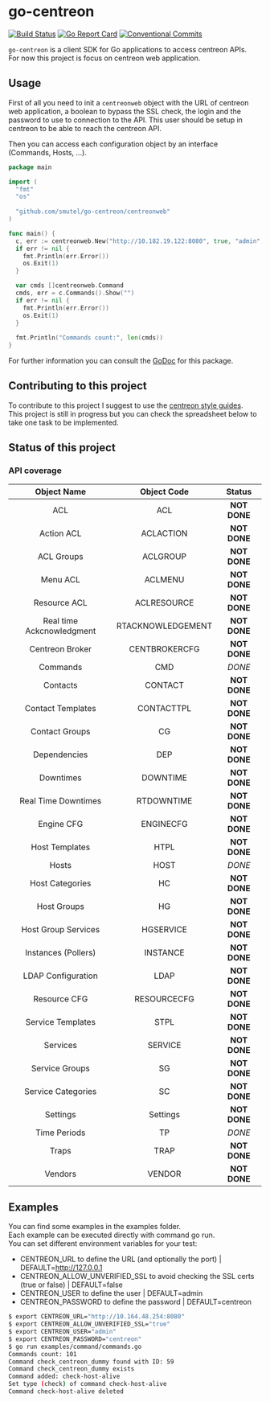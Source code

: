 # go-centreon

[![Build Status](https://travis-ci.org/smutel/go-centreon.svg?branch=master)](https://travis-ci.org/smutel/go-centreon)
[![Go Report Card](https://goreportcard.com/badge/github.com/smutel/go-centreon)](https://goreportcard.com/report/github.com/smutel/go-centreon)
[![Conventional Commits](https://img.shields.io/badge/Conventional%20Commits-1.0.0-yellow.svg)](https://conventionalcommits.org)

`go-centreon` is a client SDK for Go applications to access centreon APIs.  
For now this project is focus on centreon web application.

## Usage

First of all you need to init a `centreonweb` object with the URL of centreon 
web application, a boolean to bypass the SSL check, the login and the password 
to use to connection to the API. This user should be setup in centreon to be 
able to reach the centreon API.

Then you can access each configuration object by an interface (Commands, Hosts, 
...). 

```go
package main

import (
  "fmt"
  "os"
  
  "github.com/smutel/go-centreon/centreonweb"
)

func main() {
  c, err := centreonweb.New("http://10.182.19.122:8080", true, "admin", "centreon")
  if err != nil {
    fmt.Println(err.Error())
    os.Exit(1)
  }

  var cmds []centreonweb.Command
  cmds, err = c.Commands().Show("")
  if err != nil {
    fmt.Println(err.Error())
    os.Exit(1)
  }
  
  fmt.Println("Commands count:", len(cmds))
}

```

For further information you can consult the [GoDoc](https://godoc.org/github.com/smutel/go-centreon) for this package.

## Contributing to this project

To contribute to this project I suggest to use the [centreon style guides](https://github.com/centreon/centreon/blob/master/CONTRIBUTING.md#centreon-style-guides).  
This project is still in progress but you can check the spreadsheet below to 
take one task to be implemented.

## Status of this project

### API coverage

|        Object Name        |    Object Code    |    Status    |
|:-------------------------:|:-----------------:|:------------:|
|            ACL            |        ACL        | **NOT DONE** |
|         Action ACL        |     ACLACTION     | **NOT DONE** |
|         ACL Groups        |      ACLGROUP     | **NOT DONE** |
|          Menu ACL         |      ACLMENU      | **NOT DONE** |
|        Resource ACL       |    ACLRESOURCE    | **NOT DONE** |
| Real time Ackcnowledgment | RTACKNOWLEDGEMENT | **NOT DONE** |
|      Centreon Broker      |   CENTBROKERCFG   | **NOT DONE** |
|          Commands         |        CMD        |    *DONE*    |
|          Contacts         |      CONTACT      | **NOT DONE** |
|     Contact Templates     |     CONTACTTPL    | **NOT DONE** |
|       Contact Groups      |         CG        | **NOT DONE** |
|        Dependencies       |        DEP        | **NOT DONE** |
|         Downtimes         |      DOWNTIME     | **NOT DONE** |
|    Real Time Downtimes    |     RTDOWNTIME    | **NOT DONE** |
|         Engine CFG        |     ENGINECFG     | **NOT DONE** |
|       Host Templates      |        HTPL       | **NOT DONE** |
|           Hosts           |        HOST       |    *DONE*    |
|      Host Categories      |         HC        | **NOT DONE** |
|        Host Groups        |         HG        | **NOT DONE** |
|    Host Group Services    |     HGSERVICE     | **NOT DONE** |
|    Instances (Pollers)    |      INSTANCE     | **NOT DONE** |
|     LDAP Configuration    |        LDAP       | **NOT DONE** |
|        Resource CFG       |    RESOURCECFG    | **NOT DONE** |
|     Service Templates     |        STPL       | **NOT DONE** |
|          Services         |      SERVICE      | **NOT DONE** |
|       Service Groups      |         SG        | **NOT DONE** |
|     Service Categories    |         SC        | **NOT DONE** |
|          Settings         |      Settings     | **NOT DONE** |
|        Time Periods       |         TP        |    *DONE*    |
|           Traps           |        TRAP       | **NOT DONE** |
|          Vendors          |       VENDOR      | **NOT DONE** |

## Examples

You can find some examples in the examples folder.  
Each example can be executed directly with command go run.  
You can set different environment variables for your test:
* CENTREON_URL to define the URL (and optionally the port) | DEFAULT=http://127.0.0.1
* CENTREON_ALLOW_UNVERIFIED_SSL to avoid checking the SSL certs (true or false) | DEFAULT=false
* CENTREON_USER to define the user | DEFAULT=admin
* CENTREON_PASSWORD to define the password | DEFAULT=centreon

```bash
$ export CENTREON_URL="http://10.164.48.254:8080"
$ export CENTREON_ALLOW_UNVERIFIED_SSL="true"
$ export CENTREON_USER="admin"
$ export CENTREON_PASSWORD="centreon"
$ go run examples/command/commands.go
Commands count: 101
Command check_centreon_dummy found with ID: 59
Command check_centreon_dummy exists
Command added: check-host-alive
Set type (check) of command check-host-alive
Command check-host-alive deleted
```

